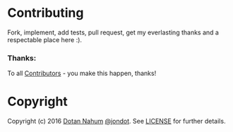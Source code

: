 
# Contributing

Fork, implement, add tests, pull request, get my everlasting thanks and a respectable place here :).


### Thanks:

To all [Contributors](https://github.com/jondot/redux-duet/graphs/contributors) - you make this happen, thanks!


# Copyright

Copyright (c) 2016 [Dotan Nahum](http://gplus.to/dotan) [@jondot](http://twitter.com/jondot). See [LICENSE](LICENSE.txt) for further details.
